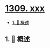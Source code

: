 # [1309. xxx](https://github.com/Tdahuyou/TNotes.leetcode/tree/main/notes/1309.%20xxx)

<!-- region:toc -->

- [1. 📝 概述](#1--概述)

<!-- endregion:toc -->

## 1. 📝 概述
